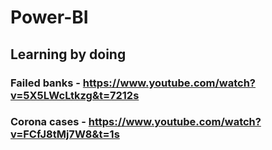 # Power-BI
## Learning by doing

### Failed banks - https://www.youtube.com/watch?v=5X5LWcLtkzg&t=7212s
### Corona cases - https://www.youtube.com/watch?v=FCfJ8tMj7W8&t=1s
